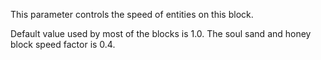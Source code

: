 This parameter controls the speed of entities on this block.

Default value used by most of the blocks is 1.0.
The soul sand and honey block speed factor is 0.4.